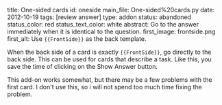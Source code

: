 title: One-sided cards
id: oneside
main_file: One-sided%20cards.py
date: 2012-10-19
tags: [review answer]
type: addon
status: abandoned
status_color: red
status_text_color: white
abstract: Go to the answer immediately when it is identical to the question.
first_image: frontside.png
first_alt: Use `{{FrontSide}}` as the back template.

When the back side of a card is exactly `{{FrontSide}}`, go directly
to the back side. This can be used for cards that describe a
task. Like this, you save the time of clicking on the Show Answer
button.

This add-on works somewhat, but there may be a few problems with the
first card. I don't use this, so i will not spend too much time fixing
the problem.
